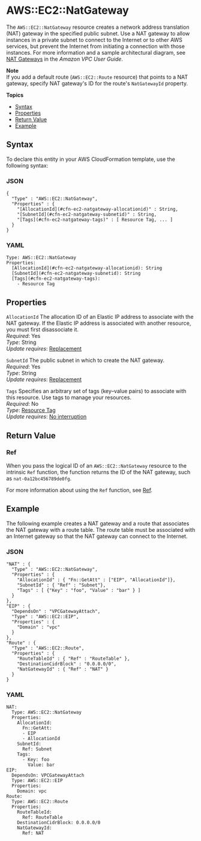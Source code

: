 # AWS::EC2::NatGateway<a name="aws-resource-ec2-natgateway"></a>

The `AWS::EC2::NatGateway` resource creates a network address translation \(NAT\) gateway in the specified public subnet\. Use a NAT gateway to allow instances in a private subnet to connect to the Internet or to other AWS services, but prevent the Internet from initiating a connection with those instances\. For more information and a sample architectural diagram, see [NAT Gateways](https://docs.aws.amazon.com/vpc/latest/userguide/vpc-nat-gateway.html) in the *Amazon VPC User Guide*\.

**Note**  
If you add a default route \(`AWS::EC2::Route` resource\) that points to a NAT gateway, specify NAT gateway's ID for the route's `NatGatewayId` property\.

**Topics**
+ [Syntax](#aws-resource-ec2-natgateway-syntax)
+ [Properties](#w13ab1c21c10d111c62c11)
+ [Return Value](#w13ab1c21c10d111c62c13)
+ [Example](#w13ab1c21c10d111c62c15)

## Syntax<a name="aws-resource-ec2-natgateway-syntax"></a>

To declare this entity in your AWS CloudFormation template, use the following syntax:

### JSON<a name="aws-resource-ec2-natgateway-syntax.json"></a>

```
{
  "Type" : "AWS::EC2::NatGateway",
  "Properties" : {
    "[AllocationId](#cfn-ec2-natgateway-allocationid)" : String,
    "[SubnetId](#cfn-ec2-natgateway-subnetid)" : String,
    "[Tags](#cfn-ec2-natgateway-tags)" : [ Resource Tag, ... ]
  }
}
```

### YAML<a name="aws-resource-ec2-natgateway-syntax.yaml"></a>

```
Type: AWS::EC2::NatGateway
Properties: 
  [AllocationId](#cfn-ec2-natgateway-allocationid): String
  [SubnetId](#cfn-ec2-natgateway-subnetid): String
  [Tags](#cfn-ec2-natgateway-tags): 
    - Resource Tag
```

## Properties<a name="w13ab1c21c10d111c62c11"></a>

`AllocationId`  <a name="cfn-ec2-natgateway-allocationid"></a>
The allocation ID of an Elastic IP address to associate with the NAT gateway\. If the Elastic IP address is associated with another resource, you must first disassociate it\.  
*Required*: Yes  
*Type*: String  
*Update requires*: [Replacement](using-cfn-updating-stacks-update-behaviors.md#update-replacement)

`SubnetId`  <a name="cfn-ec2-natgateway-subnetid"></a>
The public subnet in which to create the NAT gateway\.  
*Required*: Yes  
*Type*: String  
*Update requires*: [Replacement](using-cfn-updating-stacks-update-behaviors.md#update-replacement)

`Tags`  <a name="cfn-ec2-natgateway-tags"></a>
Specifies an arbitrary set of tags \(key–value pairs\) to associate with this resource\. Use tags to manage your resources\.  
*Required*: No  
*Type*: [Resource Tag](aws-properties-resource-tags.md)  
*Update requires*: [No interruption](using-cfn-updating-stacks-update-behaviors.md#update-no-interrupt)

## Return Value<a name="w13ab1c21c10d111c62c13"></a>

### Ref<a name="w13ab1c21c10d111c62c13b2"></a>

When you pass the logical ID of an `AWS::EC2::NatGateway` resource to the intrinsic `Ref` function, the function returns the ID of the NAT gateway, such as `nat-0a12bc456789de0fg`\.

For more information about using the `Ref` function, see [Ref](intrinsic-function-reference-ref.md)\.

## Example<a name="w13ab1c21c10d111c62c15"></a>

The following example creates a NAT gateway and a route that associates the NAT gateway with a route table\. The route table must be associated with an Internet gateway so that the NAT gateway can connect to the Internet\.

### JSON<a name="aws-resource-ec2-natgateway-example.json"></a>

```
"NAT" : {
  "Type" : "AWS::EC2::NatGateway",
  "Properties" : {
    "AllocationId" : { "Fn::GetAtt" : ["EIP", "AllocationId"]},
    "SubnetId" : { "Ref" : "Subnet"},
    "Tags" : [ {"Key" : "foo", "Value" : "bar" } ]
  }
},
"EIP" : {
  "DependsOn" : "VPCGatewayAttach",
  "Type" : "AWS::EC2::EIP",
  "Properties" : {
    "Domain" : "vpc"
  }
},
"Route" : {
  "Type" : "AWS::EC2::Route",
  "Properties" : {
    "RouteTableId" : { "Ref" : "RouteTable" },
    "DestinationCidrBlock" : "0.0.0.0/0",
    "NatGatewayId" : { "Ref" : "NAT" }
  }
}
```

### YAML<a name="aws-resource-ec2-natgateway-example.yaml"></a>

```
NAT:
  Type: AWS::EC2::NatGateway
  Properties:
    AllocationId:
      Fn::GetAtt:
      - EIP
      - AllocationId
    SubnetId:
      Ref: Subnet
    Tags:
      - Key: foo
        Value: bar
EIP:
  DependsOn: VPCGatewayAttach
  Type: AWS::EC2::EIP
  Properties:
    Domain: vpc
Route:
  Type: AWS::EC2::Route
  Properties:
    RouteTableId:
      Ref: RouteTable
    DestinationCidrBlock: 0.0.0.0/0
    NatGatewayId:
      Ref: NAT
```
